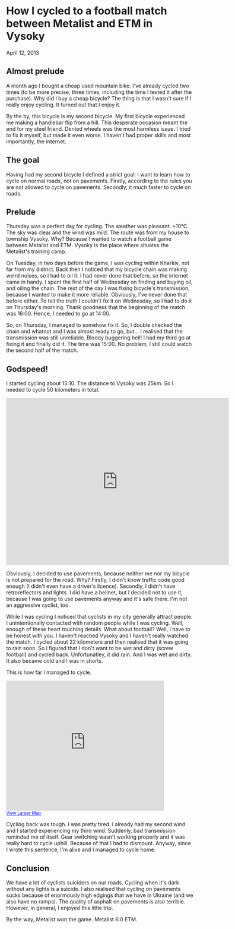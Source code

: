 How I cycled to a football match between Metalist and ETM in Vysoky
===================================================================

<time datetime="2013-04-12">April 12, 2013</time>

## Almost prelude

A month ago I bought a cheap used mountain bike. I've already cycled two times
(to be more precise, three times, including the time I tested it after the
purchase). Why did I buy a cheap bicycle? The thing is that I wasn't sure if I
really enjoy cycling. It turned out that I enjoy it.

By the by, this bicycle is my second bicycle. My first bicycle experienced me
making a handlebar flip from a hill. This desperate occasion meant the end for
my steel friend. Dented wheels was the most harmless issue. I tried to fix it
myself, but made it even worse. I haven't had proper skills and most
importantly, the internet.

## The goal

Having had my second bicycle I defined a strict goal: I want to learn how to
cycle on normal roads, not on pavements. Firstly, according to the rules
you are not allowed to cycle on pavements. Secondly, it *much* faster to cycle
on roads.

## Prelude

Thursday was a perfect day for cycling. The weather was pleasant: +10°C. The
sky was clear and the wind was mild. The route was from my house to township
Vysoky. Why? Because I wanted to watch a football game between Metalist and ETM.
Vysoky is the place where situates the Metalist's training camp.

On Tuesday, in two days before the game, I was cycling within Kharkiv, not far
from my district. Back then I noticed that my bicycle chain was making weird
noises, so I had to oil it. I had never done that before, so the internet came
in handy.  I spent the first half of Wednesday on finding and buying oil, and
oiling the chain. The rest of the day I was fixing bicycle's transmission,
because I wanted to make it more reliable. Obviously, I've never done that
before either. To tell the truth I couldn't fix it on Wednesday, so I had to do
it on Thursday's morning.  Thank goodness that the beginning of the match was
16:00. Hence, I needed to go at 14:00.

So, on Thursday, I managed to somehow fix it. So, I double checked the chain and
whatnot and I was almost ready to go, but... I realised that the transmission
was still unreliable. Bloody buggering hell! I had my third go at fixing it and
finally did it. The time was 15:00. No problem, I still could watch the second
half of the match.

## Godspeed!

I started cycling about 15:10. The distance to Vysoky was 25km. So I needed to
cycle 50 kilometers in total.

<iframe src="https://www.google.com/maps/embed?pb=!1m21!1m8!1m3!1d82158.9131589308!2d36.29608140847471!3d49.94635972703536!3m2!1i1024!2i768!4f13.1!4m10!1i0!3e6!4m3!3m2!1d50.018642!2d36.330455!4m3!3m2!1d49.883348!2d36.160308!5e0!3m2!1sen!2sua!4v1412971628936" width="600" height="450" frameborder="0" style="border:0"></iframe>

Obviously, I decided to use pavements, because neither me nor my bicycle is not
prepared for the road. Why? Firstly, I didn't know traffic code good enough (I
didn't even have a driver's licence). Secondly, I didn't have retroreflectors
and lights. I did have a helmet, but I decided not to use it, because I was
going to use pavements anyway and it's safe there. I'm not an aggressive
cyclist, too.

While I was cycling I noticed that cyclists in my city generally attract
people. I unintentionally contacted with random people while I was
cycling. Well, enough of these heart touching details. What about football?
Well, I have to be honest with you. I haven't reached Vysoky and I haven't
really watched the match. I cycled about 22 kilometers and then realised that it
was going to rain soon. So I figured that I don't want to be wet and dirty
(screw football) and cycled back. Unfortunatley, it did rain. And I was wet and
dirty. It also became cold and I was in shorts.

This is how far I managed to cycle.

<iframe width="425" height="350" frameborder="0" scrolling="no" marginheight="0" marginwidth="0" src="https://maps.google.com.ua/maps?cbll=49.905117,36.169823&amp;layer=c&amp;panoid=TUnPgHHkXlcN0ehswAbh9w&amp;cbp=12,251.07,,0,9.59&amp;ie=UTF8&amp;ll=49.905117,36.169823&amp;spn=0.264899,0.2005&amp;t=m&amp;z=11&amp;source=embed&amp;output=svembed"></iframe><br /><small><a href="https://maps.google.com.ua/maps?cbll=49.905117,36.169823&amp;layer=c&amp;panoid=TUnPgHHkXlcN0ehswAbh9w&amp;cbp=12,251.07,,0,9.59&amp;ie=UTF8&amp;ll=49.905117,36.169823&amp;spn=0.264899,0.2005&amp;t=m&amp;z=11&amp;source=embed" style="color:#0000FF;text-align:left">View Larger Map</a></small>

Cycling back was tough. I was pretty tired. I already had my second wind and I
started experiencing my third wind. Suddenly, bad transmission reminded me of
itself. Gear switching wasn't working properly and it was really hard to cycle
uphill. Because of that I had to dismount. Anyway, since I wrote this sentence,
I'm alive and I managed to cycle home.

## Conclusion

We have a lot of cyclists suiciders on our roads. Cycling when it's dark without
any lights is a suicide. I also realised that cycling on pavements sucks because
of enormously high edgings that we have in Ukraine (and we also have no ramps).
The quality of asphalt on pavements is also terrible. However, in general, I
enjoyed this little trip.

By the way, Metalist won the game. Metalist 6:0 ETM.
